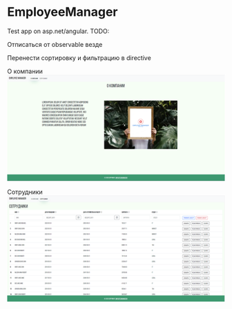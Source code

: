 # EmployeeManager
 Test app on asp.net/angular.
 TODO:

 Отписаться от observable везде
 
 Перенести сортировку и фильтрацию в directive
 
О компании
![Image alt](https://github.com/gitLibega/EmployeeManager/blob/main/presents/AboutUs.PNG)


Сотрудники
![Image alt](https://github.com/gitLibega/EmployeeManager/blob/main/presents/Employees.PNG)
